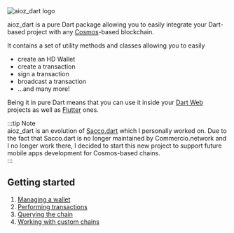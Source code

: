 <img :src="$withBase('/assets/cover.png')" alt="aioz_dart logo">

aioz_dart is a pure Dart package allowing you to easily integrate your Dart-based project with any [Cosmos](https://cosmos.network)-based blockchain.  

It contains a set of utility methods and classes allowing you to easily 

- create an HD Wallet 
- create a transaction 
- sign a transaction 
- broadcast a transaction
- ...and many more!

Being it in pure Dart means that you can use it inside your [Dart Web](https://dart.dev/web) projects 
as well as [Flutter](https://flutter.dev) ones.

:::tip Note  
aioz_dart is an evolution of [Sacco.dart](https://github.com/commercionetwork/sacco.dart) which I personally worked on. Due to the fact that Sacco.dart is no longer maintained by Commercio.network and I no longer work there, I decided to start this new project to support future mobile apps development for Cosmos-based chains.  
:::

## Getting started
1. [Managing a wallet](wallet/overview.md)
2. [Performing transactions](transactions/overview.md)
3. [Querying the chain](queries/overview.md)
4. [Working with custom chains](custom-chains/overview.md)
